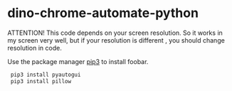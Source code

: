 # dino-chrome-automate-python

ATTENTION!
This code depends on your screen resolution. So it works in my screen very well, but if your resolution is different , you should change resolution in code.

Use the package manager [pip3](https://pip.pypa.io/en/stable/) to install foobar.

```bash
 pip3 install pyautogui
 pip3 install pillow
```

